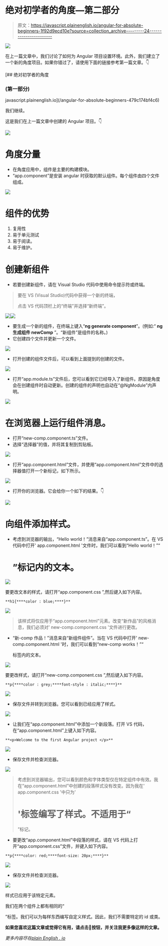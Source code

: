 # 绝对初学者的角度—第二部分

> 原文：<https://javascript.plainenglish.io/angular-for-absolute-beginners-1f92d9ecd10e?source=collection_archive---------24----------------------->

![](img/85f62f674a1ae8f08109645134aa13d1.png)

在上一篇文章中，我们讨论了如何为 Angular 项目设置环境。此外，我们建立了一个新的角度项目。如果你错过了，请使用下面的链接参考第一篇文章。👇

[](/angular-for-absolute-beginners-479c174bf4c6) [## 绝对初学者的角度

### (第一部分)

javascript.plainenglish.io](/angular-for-absolute-beginners-479c174bf4c6) 

我们继续。

这是我们在上一篇文章中创建的 Angular 项目。👇

![](img/a35f146fefd3fe1a62a75c8ad6eeee54.png)

# 角度分量

*   在角度应用中，组件是主要的构建模块。
*   “app.component”是安装 angular 时获取的默认组件。每个组件由四个文件组成。

![](img/8a5fca7c38afee5ed012f8ad0b3eb941.png)

# 组件的优势

1.  复用性
2.  易于单元测试
3.  易于阅读。
4.  易于维护。

# 创建新组件

*   若要创建新组件，请在 Visual Studio 代码中使用命令提示符或终端。

> 要在 VS (Visual Studio)代码中获得一个新的终端，
> 
> 点击 VS 代码顶栏上的“终端”并选择“新终端”。

![](img/9f86393f1e69c1d4b968c54c7a2864cc.png)![](img/9826147981b920d0868821e38edf96d5.png)

*   要生成一个新的组件，在终端上键入“**ng generate component<component-name>**”。(例如:“ **ng 生成组件 newComp** ”。“新组件”是组件的名称。)
*   它创建四个文件并更新一个文件。

![](img/ee4e426da2fd5902a0fe257220f58bc6.png)

*   打开创建的组件文件后，可以看到上面提到的创建的文件。

![](img/669cee40c200909a025e4de827705c11.png)

*   打开“app.module.ts”文件后，您可以看到它已经导入了新组件。原因是角度会在创建组件时自动更新。创建的组件的声明也自动在“@NgModule”内声明。

![](img/081cacc381974c46b0558831a208166c.png)

# 在浏览器上运行组件消息。

*   打开“new-comp.component.ts”文件。
*   选择“选择器”的值，并将其复制到剪贴板。

![](img/8fb9950dfeb24137dd05499ff2002460.png)

*   打开“app.component.html”文件，并使用“app.component.html”文件中的选择器值打开一个新标记，如下所示。

![](img/2d27f74be8bca2fc4e8d96c0d167f387.png)

*   打开你的浏览器。它会给你一个如下的结果。👇

![](img/c6fda776aa5d59a38d31d34e7c765c3f.png)

# 向组件添加样式。

*   考虑到浏览器的输出，“Hello world！”消息来自“app.component.ts”。在 VS 代码中打开' app.component.html '文件时，我们可以看到“Hello world！”“

    # ”标记内的文本。

![](img/9bf5060fcbe4ebb65d0204fcc9c0289e.png)

要更改文本的样式，请打开“app.component.css ”,然后键入如下内容。

```
**h1{****color : blue;****}**
```

![](img/de699585a468d07c192fe3b73fe0f90b.png)

> 该样式将仅应用于“app.component.html”元素。改变“新作品”的风格消息，我们必须对' new-comp.component.css '文件进行更改。

*   “新-comp 作品！”消息来自“新组件组件”。当在 VS 代码中打开' new-comp.component.html '时，我们可以看到“new-comp works！”“

    标签内的文本。

![](img/ba1d5e24b169fe429c1cc60885f49b8c.png)

要更改样式，请打开“new-comp.component.css ”,然后键入如下内容。

```
**p{****color : grey;****font-style : italic;****}**
```

![](img/6d1a93066c4daa86e18b29db03f75ca5.png)

*   保存文件并转到浏览器。您可以看到已经应用了样式。

![](img/7280dc5aeff48b909932de8cd41ba328.png)

*   让我们在“app.component.html”中添加一个新段落。打开 VS 代码，在“app.component.html”上键入如下内容。

```
**<p>Welcome to the first Angular project </p>**
```

![](img/3fa101dfbcabd4520a6196d44f34ae12.png)

*   保存文件并检查浏览器。

![](img/2f9dfa30a52a26c435c4b716e446d499.png)

> 考虑到浏览器输出，您可以看到颜色和字体类型仅在特定组件中有效。我在“app.component.html”中创建的段落样式没有改变。因为我在' app.component.css '中只为'
> 
> # '标签编写了样式。不适用于“
> 
> ”标记。

*   要更改“app.component.html”中段落的样式，请在 VS 代码上打开“app.component.css”文件，并键入如下内容。

```
**p{****color: red;****font-size: 20px;****}**
```

![](img/4133e1f80e242a2695138b5993ead25a.png)

*   保存文件并检查浏览器。

![](img/37e1381d768c207bcbc8ef4ed90ba970.png)

样式已应用于该特定元素。

我们在两个组件上都有相同的“

”标签。我们可以为每样东西编写自定义样式。因此，我们不需要特定的 id 或类。

**如果您喜欢这篇文章或觉得它有用，请点击👏按钮，并关注我更多像这样的文章。**

*更多内容尽在*[*plain English . io*](http://plainenglish.io/)